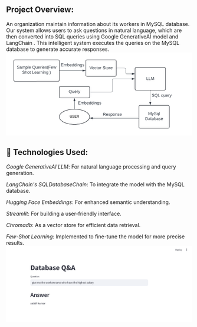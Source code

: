 ## Project Overview:
An organization maintain information about its workers in MySQL database. Our system allows users to ask questions in natural language, which are then converted into SQL queries using Google GenerativeAI model and LangChain . This intelligent system executes the queries on the MySQL database to generate accurate responses.
![worflow](images/WorkflowMysql.png)
## 🔧 Technologies Used:

*Google GenerativeAI LLM*: For natural language processing and query generation.

*LangChain's SQLDatabaseChain*: To integrate the model with the MySQL database.

*Hugging Face Embeddings*: For enhanced semantic understanding.

*Streamlit*: For building a user-friendly interface.

*Chromadb*: As a vector store for efficient data retrieval.

*Few-Shot Learning*: Implemented to fine-tune the model for more precise results.
![sqlbot](images/front.png)
